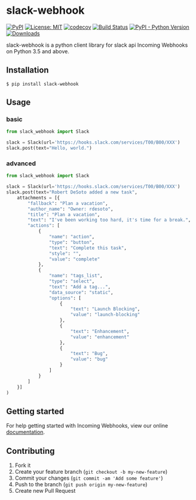 # slack-webhook

[![PyPI](https://img.shields.io/pypi/v/slack-webhook)](https://pypi.org/project/slack-webhook/)
[![License: MIT](https://img.shields.io/badge/License-MIT-yellow.svg)](https://opensource.org/licenses/MIT)
[![codecov](https://codecov.io/gh/10mohi6/slack-webhook-python/branch/master/graph/badge.svg)](https://codecov.io/gh/10mohi6/slack-webhook-python)
[![Build Status](https://travis-ci.com/10mohi6/slack-webhook-python.svg?branch=master)](https://travis-ci.com/10mohi6/slack-webhook-python)
[![PyPI - Python Version](https://img.shields.io/pypi/pyversions/slack-webhook)](https://pypi.org/project/slack-webhook/)
[![Downloads](https://pepy.tech/badge/slack-webhook)](https://pepy.tech/project/slack-webhook)

slack-webhook is a python client library for slack api Incoming Webhooks on Python 3.5 and above.


## Installation

    $ pip install slack-webhook

## Usage

### basic
```python
from slack_webhook import Slack

slack = Slack(url='https://hooks.slack.com/services/T00/B00/XXX')
slack.post(text="Hello, world.")
```

### advanced
```python
from slack_webhook import Slack

slack = Slack(url='https://hooks.slack.com/services/T00/B00/XXX')
slack.post(text="Robert DeSoto added a new task",
    attachments = [{
        "fallback": "Plan a vacation",
        "author_name": "Owner: rdesoto",
        "title": "Plan a vacation",
        "text": "I've been working too hard, it's time for a break.",
        "actions": [
            {
                "name": "action",
                "type": "button",
                "text": "Complete this task",
                "style": "",
                "value": "complete"
            },
            {
                "name": "tags_list",
                "type": "select",
                "text": "Add a tag...",
                "data_source": "static",
                "options": [
                    {
                        "text": "Launch Blocking",
                        "value": "launch-blocking"
                    },
                    {
                        "text": "Enhancement",
                        "value": "enhancement"
                    },
                    {
                        "text": "Bug",
                        "value": "bug"
                    }
                ]
            }
        ]
    }]
)
```

## Getting started

For help getting started with Incoming Webhooks, view our online [documentation](https://api.slack.com/incoming-webhooks).


## Contributing

1. Fork it
2. Create your feature branch (`git checkout -b my-new-feature`)
3. Commit your changes (`git commit -am 'Add some feature'`)
4. Push to the branch (`git push origin my-new-feature`)
5. Create new Pull Request
